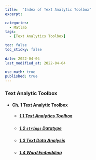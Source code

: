 ```yaml
---
title:  "Index of Text Analytic Toolbox"
excerpt: 

categories:
  - Matlab
tags:
  - [Text Analytics Toolbox]

toc: false
toc_sticky: false
 
date: 2022-04-04
last_modified_at: 2022-04-04

use_math: true
published: true
---
```


### Text Analytic Toolbox
- #### Ch. 1 Text Analytic Toolbox
  - ##### [1.1 Text Analytics Toolbox](https://pyohyu.github.io/matlab/tat1.1)
  - ##### [1.2 `strings` Datatype](https://pyohyu.github.io/matlab/tat1.2)
  - ##### [1.3 Text Data Analysis](https://pyohyu.github.io/matlab/tat1.3)
  - ##### [1.4 Word Embedding](https://pyohyu.github.io/matlab/tat1.4)
